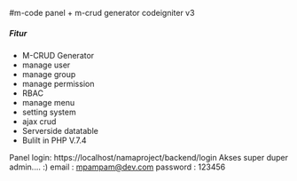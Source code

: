 #m-code panel + m-crud generator codeigniter v3
<h5>Fitur</h5>
<ul>
<li>M-CRUD Generator</li>
<li>manage user</li>
<li>manage group</li>
<li>manage permission</li>
<li>RBAC</li>
<li>manage menu</li>
<li>setting system</li>
<li>ajax crud</li>
<li>Serverside datatable</li>
<li>Bulilt in PHP V.7.4</li>
</ul>


Panel login: https://localhost/namaproject/backend/login
Akses super duper admin.... :)
email : mpampam@dev.com
password : 123456
